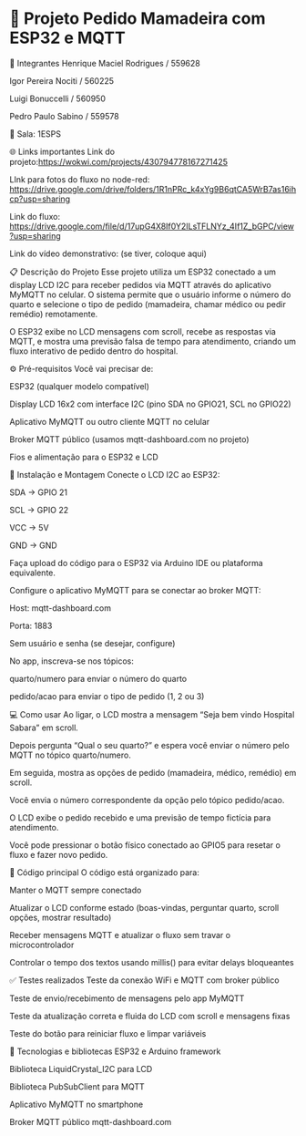 # 🍼 Projeto Pedido Mamadeira com ESP32 e MQTT
👥 Integrantes
Henrique Maciel Rodrigues / 559628

Igor Pereira Nociti / 560225

Luigi Bonuccelli / 560950

Pedro Paulo Sabino / 559578


🏫 Sala: 1ESPS

🌐 Links importantes
Link do projeto:https://wokwi.com/projects/430794778167271425

LInk para fotos do fluxo no node-red: https://drive.google.com/drive/folders/1R1nPRc_k4xYg9B6qtCA5WrB7as16ihcp?usp=sharing

Link do fluxo: https://drive.google.com/file/d/17upG4X8If0Y2ILsTFLNYz_4If1Z_bGPC/view?usp=sharing

Link do vídeo demonstrativo: (se tiver, coloque aqui)

📋 Descrição do Projeto
Esse projeto utiliza um ESP32 conectado a um display LCD I2C para receber pedidos via MQTT através do aplicativo MyMQTT no celular. O sistema permite que o usuário informe o número do quarto e selecione o tipo de pedido (mamadeira, chamar médico ou pedir remédio) remotamente.

O ESP32 exibe no LCD mensagens com scroll, recebe as respostas via MQTT, e mostra uma previsão falsa de tempo para atendimento, criando um fluxo interativo de pedido dentro do hospital.

⚙️ Pré-requisitos
Você vai precisar de:

ESP32 (qualquer modelo compatível)

Display LCD 16x2 com interface I2C (pino SDA no GPIO21, SCL no GPIO22)

Aplicativo MyMQTT ou outro cliente MQTT no celular

Broker MQTT público (usamos mqtt-dashboard.com no projeto)

Fios e alimentação para o ESP32 e LCD

🔧 Instalação e Montagem
Conecte o LCD I2C ao ESP32:

SDA → GPIO 21

SCL → GPIO 22

VCC → 5V

GND → GND

Faça upload do código para o ESP32 via Arduino IDE ou plataforma equivalente.

Configure o aplicativo MyMQTT para se conectar ao broker MQTT:

Host: mqtt-dashboard.com

Porta: 1883

Sem usuário e senha (se desejar, configure)

No app, inscreva-se nos tópicos:

quarto/numero para enviar o número do quarto

pedido/acao para enviar o tipo de pedido (1, 2 ou 3)

💻 Como usar
Ao ligar, o LCD mostra a mensagem “Seja bem vindo Hospital Sabara” em scroll.

Depois pergunta “Qual o seu quarto?” e espera você enviar o número pelo MQTT no tópico quarto/numero.

Em seguida, mostra as opções de pedido (mamadeira, médico, remédio) em scroll.

Você envia o número correspondente da opção pelo tópico pedido/acao.

O LCD exibe o pedido recebido e uma previsão de tempo fictícia para atendimento.

Você pode pressionar o botão físico conectado ao GPIO5 para resetar o fluxo e fazer novo pedido.

📖 Código principal
O código está organizado para:

Manter o MQTT sempre conectado

Atualizar o LCD conforme estado (boas-vindas, perguntar quarto, scroll opções, mostrar resultado)

Receber mensagens MQTT e atualizar o fluxo sem travar o microcontrolador

Controlar o tempo dos textos usando millis() para evitar delays bloqueantes

✅ Testes realizados
Teste da conexão WiFi e MQTT com broker público

Teste de envio/recebimento de mensagens pelo app MyMQTT

Teste da atualização correta e fluida do LCD com scroll e mensagens fixas

Teste do botão para reiniciar fluxo e limpar variáveis

🧰 Tecnologias e bibliotecas
ESP32 e Arduino framework

Biblioteca LiquidCrystal_I2C para LCD

Biblioteca PubSubClient para MQTT

Aplicativo MyMQTT no smartphone

Broker MQTT público mqtt-dashboard.com
